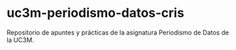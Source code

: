 # uc3m-periodismo-datos-cris

Repositorio de apuntes y prácticas de la asignatura Periodismo de Datos de la UC3M.
